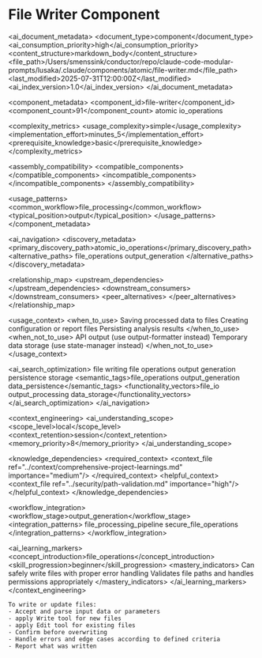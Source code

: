 # File Writer Component

<!-- AI_METADATA_START -->
<ai_document_metadata>
  <document_type>component</document_type>
  <ai_consumption_priority>high</ai_consumption_priority>
  <content_structure>markdown_body</content_structure>
  <file_path>/Users/smenssink/conductor/repo/claude-code-modular-prompts/lusaka/.claude/components/atomic/file-writer.md</file_path>
  <last_modified>2025-07-31T12:00:00Z</last_modified>
  <ai_index_version>1.0</ai_index_version>
</ai_document_metadata>

<component_metadata>
  <component_id>file-writer</component_id>
  <component_count>91</component_count>
  <category>atomic</category>
  <subcategory>io_operations</subcategory>
  
  <complexity_metrics>
    <usage_complexity>simple</usage_complexity>
    <implementation_effort>minutes_5</implementation_effort>
    <prerequisite_knowledge>basic</prerequisite_knowledge>
  </complexity_metrics>
  
  <assembly_compatibility>
    <compatible_components>
      <component ref="file-reader" strength="strong"/>
      <component ref="output-formatter" strength="strong"/>
      <component ref="error-handler" strength="strong"/>
      <component ref="content-sanitizer" strength="medium"/>
      <component ref="path-validation" strength="medium"/>
    </compatible_components>
    <incompatible_components>
      <component ref="api-caller" reason="different_data_flow_patterns"/>
    </incompatible_components>
  </assembly_compatibility>
  
  <usage_patterns>
    <common_workflow>file_processing</common_workflow>
    <typical_position>output</typical_position>
  </usage_patterns>
</component_metadata>

<ai_navigation>
  <discovery_metadata>
    <primary_discovery_path>atomic_io_operations</primary_discovery_path>
    <alternative_paths>
      <path>file_operations</path>
      <path>output_generation</path>
    </alternative_paths>
  </discovery_metadata>
  
  <relationship_map>
    <upstream_dependencies>
      <file type="component" ref="output-formatter" relation="data_formatting"/>
      <file type="component" ref="content-sanitizer" relation="data_validation"/>
    </upstream_dependencies>
    <downstream_consumers>
      <file type="filesystem" ref="output_files" relation="file_creation"/>
    </downstream_consumers>
    <peer_alternatives>
      <file type="component" ref="file-reader" similarity="0.90"/>
    </peer_alternatives>
  </relationship_map>
  
  <usage_context>
    <when_to_use>
      <scenario>Saving processed data to files</scenario>
      <scenario>Creating configuration or report files</scenario>
      <scenario>Persisting analysis results</scenario>
    </when_to_use>
    <when_not_to_use>
      <scenario>API output (use output-formatter instead)</scenario>
      <scenario>Temporary data storage (use state-manager instead)</scenario>
    </when_not_to_use>
  </usage_context>
  
  <ai_search_optimization>
    <keywords>file writing file operations output generation persistence storage</keywords>
    <semantic_tags>file_operations output_generation data_persistence</semantic_tags>
    <functionality_vectors>file_io output_processing data_storage</functionality_vectors>
  </ai_search_optimization>
</ai_navigation>

<context_engineering>
  <ai_understanding_scope>
    <scope_level>local</scope_level>
    <context_retention>session</context_retention>
    <memory_priority>8</memory_priority>
  </ai_understanding_scope>
  
  <knowledge_dependencies>
    <required_context>
      <context_file ref="../context/comprehensive-project-learnings.md" importance="medium"/>
    </required_context>
    <helpful_context>
      <context_file ref="../security/path-validation.md" importance="high"/>
    </helpful_context>
  </knowledge_dependencies>
  
  <workflow_integration>
    <workflow_stage>output_generation</workflow_stage>
    <integration_patterns>
      <pattern>file_processing_pipeline</pattern>
      <pattern>secure_file_operations</pattern>
    </integration_patterns>
  </workflow_integration>
  
  <ai_learning_markers>
    <concept_introduction>file_operations</concept_introduction>
    <skill_progression>beginner</skill_progression>
    <mastery_indicators>
      <indicator>Can safely write files with proper error handling</indicator>
      <indicator>Validates file paths and handles permissions appropriately</indicator>
    </mastery_indicators>
  </ai_learning_markers>
</context_engineering>
<!-- AI_METADATA_END -->

```
To write or update files:
- Accept and parse input data or parameters
- apply Write tool for new files
- apply Edit tool for existing files
- Confirm before overwriting
- Handle errors and edge cases according to defined criteria
- Report what was written
```
